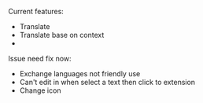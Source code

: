 Current features:
- Translate
- Translate base on context
- 

Issue need fix now:
- Exchange languages not friendly use
- Can't edit in when select a text then click to extension
- Change icon
